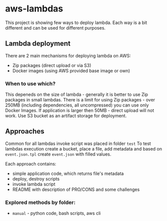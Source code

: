 # aws-lambdas

This project is showing few ways to deploy lambda. Each way is a bit different and can be used for different purposes.

## Lambda deployment

There are 2 main mechanisms for deploying lambda on AWS:

- Zip packages (direct upload or via S3)
- Docker images (using AWS provided base image or own)

### When to use which?

This depeneds on the size of lambda - generally it is better to use Zip packages in small lambdas. There is a limit for
using Zip packages - over 250MB (including dependencies, all uncompressed) you can use only Docker Images. If
application is larger then 50MB - direct upload will not work. Use S3 bucket as an artifact storage for deployment.

## Approaches

Common for all lambdas invoke script was placed in folder `test`
To test lambdas execution create a bucket, place a file, add metadata and based on `event.json.tpl` create `event.json`
with filled values.

Each approach contains:

- simple application code, which returns file's metadata
- deploy, destroy scripts
- invoke lambda script
- README with description of PRO/CONS and some challenges

### Explored methods by folder:

- `manual` - python code, bash scripts, aws cli
